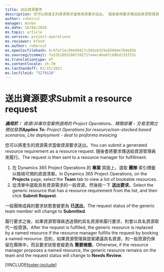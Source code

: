 ```yaml
---
title: 送出資源要求
description: 您可以將產生的資源需求當做資源要求送出。 隨後會將要求傳送給資源管理員來履行。
author: ruhercul
manager: Annbe
ms.date: 10/04/2020
ms.topic: article
ms.service: project-operations
ms.reviewer: kfend
ms.author: ruhercul
ms.openlocfilehash: bc97af1ec90e60417c502eb329a85004e769e05b
ms.sourcegitcommit: fa32b1893286f20271fa4ec4be8fc68bd135f53c
ms.translationtype: HT
ms.contentlocale: zh-TW
ms.lasthandoff: 02/15/2021
ms.locfileid: "5279128"
---
```

# <a name="submit-a-resource-request"></a><span data-ttu-id="88251-104">送出資源要求</span><span class="sxs-lookup"><span data-stu-id="88251-104">Submit a resource request</span></span>

<span data-ttu-id="88251-105">_**適用於：** 資源/非庫存型案例適用的 Project Operations、精簡部署 - 交易至開立預估發票_</span><span class="sxs-lookup"><span data-stu-id="88251-105">_**Applies To:** Project Operations for resource/non-stocked based scenarios, Lite deployment - deal to proforma invoicing_</span></span>

<span data-ttu-id="88251-106">您可以將產生的資源需求當做資源要求送出。</span><span class="sxs-lookup"><span data-stu-id="88251-106">You can submit a generated resource requirement as a resource request.</span></span> <span data-ttu-id="88251-107">隨後會將要求傳送給資源管理員來履行。</span><span class="sxs-lookup"><span data-stu-id="88251-107">The request is then sent to a resource manager for fulfillment.</span></span>

1. <span data-ttu-id="88251-108">在 Dynamics 365 Project Operations 的 **專案** 頁面上，選取 **團隊** 索引標籤以檢視可預約資源清單。</span><span class="sxs-lookup"><span data-stu-id="88251-108">In Dynamics 365 Project Operations, on the **Projects** page, select the **Team** tab to view a list of bookable resources.</span></span> 
2. <span data-ttu-id="88251-109">從清單中選取具有資源需求的一般資源，然後按一下 **送出要求**。</span><span class="sxs-lookup"><span data-stu-id="88251-109">Select the generic resource that has a resource requirement from the list, and then click **Submit Request**.</span></span>

<span data-ttu-id="88251-110">一般團隊成員的要求狀態會變更為 **已送出**。</span><span class="sxs-lookup"><span data-stu-id="88251-110">The request status of the generic team member will change to **Submitted**.</span></span>

<span data-ttu-id="88251-111">履行要求之後，如果資源管理員透過預約具名資源來履行要求，則會以具名資源取代一般資源。</span><span class="sxs-lookup"><span data-stu-id="88251-111">After the request is fulfilled, the generic resource is replaced by a named resource if the resource manager fulfills the request by booking a named resource.</span></span> <span data-ttu-id="88251-112">否則，如果資源管理員提案建議具名資源，則一般資源仍保留在團隊中，而且要求狀態會變更為 **需要檢閱**。</span><span class="sxs-lookup"><span data-stu-id="88251-112">Otherwise, if the resource manager proposes a named resource, the generic resource remains on the team and the request status will change to **Needs Review**.</span></span>


[!INCLUDE[footer-include](../includes/footer-banner.md)]
